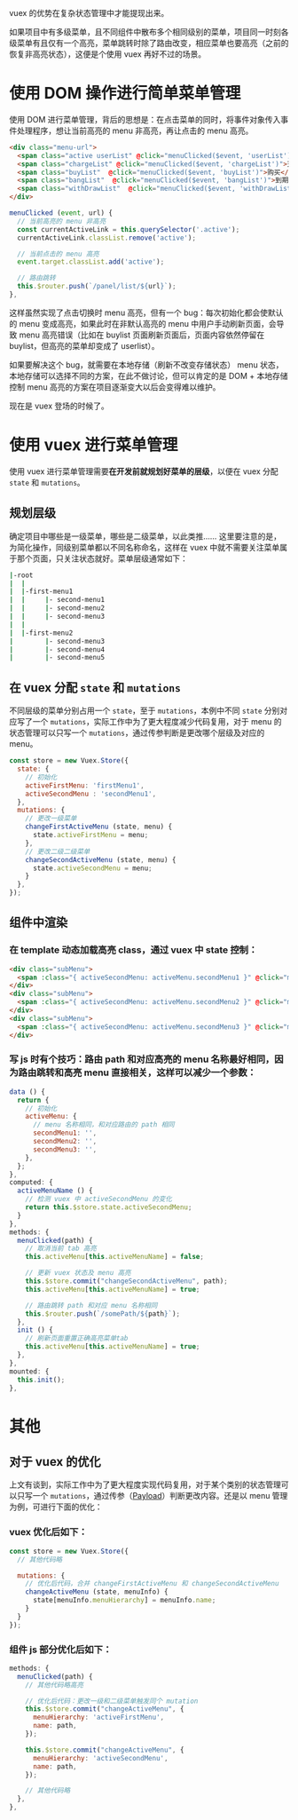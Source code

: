 vuex 的优势在复杂状态管理中才能提现出来。   

如果项目中有多级菜单，且不同组件中散布多个相同级别的菜单，项目同一时刻各级菜单有且仅有一个高亮，菜单跳转时除了路由改变，相应菜单也要高亮（之前的恢复非高亮状态），这便是个使用 vuex 再好不过的场景。   

# 使用 DOM 操作进行简单菜单管理   

使用 DOM 进行菜单管理，背后的思想是：在点击菜单的同时，将事件对象传入事件处理程序，想让当前高亮的 menu 非高亮，再让点击的 menu 高亮。

```html
<div class="menu-url">
  <span class="active userList" @click="menuClicked($event, 'userList')">注册</span>
  <span class="chargeList" @click="menuClicked($event, 'chargeList')">充值</span>
  <span class="buyList"  @click="menuClicked($event, 'buyList')">购买</span>
  <span class="bangList"  @click="menuClicked($event, 'bangList')">到期</span>
  <span class="withDrawList"  @click="menuClicked($event, 'withDrawList')">提现</span>
</div>
```

```js
menuClicked (event, url) {
  // 当前高亮的 menu 非高亮
  const currentActiveLink = this.querySelector('.active');
  currentActiveLink.classList.remove('active');

  // 当前点击的 menu 高亮
  event.target.classList.add('active');

  // 路由跳转
  this.$router.push(`/panel/list/${url}`);
},
```

这样虽然实现了点击切换时 menu 高亮，但有一个 bug：每次初始化都会使默认的 menu 变成高亮，如果此时在非默认高亮的 menu 中用户手动刷新页面，会导致 menu 高亮错误（比如在 buylist 页面刷新页面后，页面内容依然停留在 buylist，但高亮的菜单却变成了 userlist）。   

如果要解决这个 bug，就需要在本地存储（刷新不改变存储状态） menu 状态，本地存储可以选择不同的方案，在此不做讨论，但可以肯定的是 DOM + 本地存储控制 menu 高亮的方案在项目逐渐变大以后会变得难以维护。   

现在是 vuex 登场的时候了。   

# 使用 vuex 进行菜单管理   

使用 vuex 进行菜单管理需要**在开发前就规划好菜单的层级**，以便在 vuex 分配 `state` 和 `mutations`。 


## 规划层级   

确定项目中哪些是一级菜单，哪些是二级菜单，以此类推…… 这里要注意的是，为简化操作，同级别菜单都以不同名称命名，这样在 vuex 中就不需要关注菜单属于那个页面，只关注状态就好。菜单层级通常如下：   

```bash
|-root
|  |
|  |-first-menu1
|  |     |- second-menu1
|  |     |- second-menu2
|  |     |- second-menu3
|  |
|  |-first-menu2
|        |- second-menu3
|        |- second-menu4
|        |- second-menu5
``` 

## 在 vuex 分配 `state` 和 `mutations`  

不同层级的菜单分别占用一个 `state`，至于 `mutations`，本例中不同 `state` 分别对应写了一个 `mutations`，实际工作中为了更大程度减少代码复用，对于 menu 的状态管理可以只写一个 `mutations`，通过传参判断是更改哪个层级及对应的 menu。

```js
const store = new Vuex.Store({
  state: {
    // 初始化
    activeFirstMenu: 'firstMenu1',
    activeSecondMenu : 'secondMenu1',
  },
  mutations: {
    // 更改一级菜单
    changeFirstActiveMenu (state, menu) {
      state.activeFirstMenu = menu;
    },
    // 更改二级二级菜单
    changeSecondActiveMenu (state, menu) {
      state.activeSecondMenu = menu;
    }
  },
});
```

## 组件中渲染   

### 在 template 动态加载高亮 class，通过 vuex 中 state 控制：

```html
<div class="subMenu">
  <span :class="{ activeSecondMenu: activeMenu.secondMenu1 }" @click="menuClicked('secondMenu1')">secondMenu1</span>
</div>
<div class="subMenu">
  <span :class="{ activeSecondMenu: activeMenu.secondMenu2 }" @click="menuClicked('secondMenu2')">secondMenu2</span>
</div>
<div class="subMenu">
  <span :class="{ activeSecondMenu: activeMenu.secondMenu3 }" @click="menuClicked('secondMenu3')">secondMenu3</span>
</div>
```

### 写 js 时有个技巧：路由 path 和对应高亮的 menu 名称最好相同，因为路由跳转和高亮 menu 直接相关，这样可以减少一个参数：

```js
data () {
  return {
    // 初始化
    activeMenu: {
      // menu 名称相同，和对应路由的 path 相同
      secondMenu1: '',
      secondMenu2: '',
      secondMenu3: '',
    },
  };
},
computed: {
  activeMenuName () {
    // 检测 vuex 中 activeSecondMenu 的变化
    return this.$store.state.activeSecondMenu;
  }
},
methods: {
  menuClicked(path) {
    // 取消当前 tab 高亮
    this.activeMenu[this.activeMenuName] = false;

    // 更新 vuex 状态及 menu 高亮
    this.$store.commit("changeSecondActiveMenu", path);
    this.activeMenu[this.activeMenuName] = true;

    // 路由跳转 path 和对应 menu 名称相同 
    this.$router.push(`/somePath/${path}`);
  },
  init () {
    // 刷新页面重置正确高亮菜单tab
    this.activeMenu[this.activeMenuName] = true;
  },
},
mounted: {
  this.init();
},
```

# 其他

## 对于 vuex 的优化

上文有谈到，实际工作中为了更大程度实现代码复用，对于某个类别的状态管理可以只写一个 `mutations`，通过传参（[Payload](https://vuex.vuejs.org/zh-cn/mutations.html)）判断更改内容。还是以 menu 管理为例，可进行下面的优化：   

### vuex 优化后如下：   

```js
const store = new Vuex.Store({
  // 其他代码略

  mutations: {
    // 优化后代码，合并 changeFirstActiveMenu 和 changeSecondActiveMenu
    changeActiveMenu (state, menuInfo) {
      state[menuInfo.menuHierarchy] = menuInfo.name;
    }
  }
});
```

### 组件 js 部分优化后如下：   

```js
methods: {
  menuClicked(path) {
    // 其他代码略高亮

    // 优化后代码：更改一级和二级菜单触发同个 mutation
    this.$store.commit("changeActiveMenu", {
      menuHierarchy: 'activeFirstMenu',
      name: path,
    });

    this.$store.commit("changeActiveMenu", {
      menuHierarchy: 'activeSecondMenu',
      name: path,
    });

    // 其他代码略
  },
},
```
